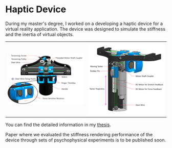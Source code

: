 # Haptic Device


During my master's degree, I worked on a developing a haptic device for a virtual reality application. The device was designed to simulate the stiffness and the inertia of virtual objects. 
<table>
  <tr>
    <td><img src="Images/Description1.png" width="400"></td>
    <td><img src="Images/Description2.png" width="400"></td>
  </tr>
</table>

<!-- put Theses.pdf link -->
You can find the detailed information in my [thesis](Thesis.pdf).

Paper where we evaluated the stiffness rendering performance of the device through sets of psychophysical experiments is to be published soon.
